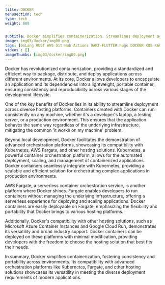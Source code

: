 ```yaml
---
title: DOCKER
menusection: tech
type: tech
weight: 800


subtitle: Docker simplifies containerization. Streamlines deployment across platforms. Demonstrate Kubernetes, Fargate, showcasing versatility in orchestrating and hosting applications.
image: img03/docker/img00.png
tags: [GoLang RUST AWS Git Hub Actions DART-FLUTTER hugo DOCKER K8S KAFKA ESP32]
videos : []
imageThumbs: [img03/docker/img00.png]
---
```

Docker has revolutionized containerization, providing a standardized and efficient way to package, distribute, and deploy applications across different environments. At its core, Docker allows developers to encapsulate an application and its dependencies into a lightweight, portable container, ensuring consistency and reproducibility across various stages of the development lifecycle.

One of the key benefits of Docker lies in its ability to streamline deployment across diverse hosting platforms. Containers created with Docker can run consistently on any machine, whether it&#39;s a developer&#39;s laptop, a testing server, or a production environment. This ensures that the application behaves the same way regardless of the underlying infrastructure, mitigating the common &#39;it works on my machine&#39; problem.

Beyond local development, Docker facilitates the demonstration of advanced orchestration platforms, showcasing its compatibility with Kubernetes, AWS Fargate, and other hosting solutions. Kubernetes, a powerful container orchestration platform, allows for the automated deployment, scaling, and management of containerized applications. Docker containers seamlessly integrate with Kubernetes, providing a scalable and efficient solution for orchestrating complex applications in production environments.

AWS Fargate, a serverless container orchestration service, is another platform where Docker shines. Fargate enables developers to run containers without managing the underlying infrastructure, offering a serverless experience for deploying and scaling applications. Docker containers are easily deployable on Fargate, emphasizing the flexibility and portability that Docker brings to various hosting platforms.

Additionally, Docker&#39;s compatibility with other hosting solutions, such as Microsoft Azure Container Instances and Google Cloud Run, demonstrates its versatility and broad industry support. Docker containers can be deployed on these platforms with minimal modification, providing developers with the freedom to choose the hosting solution that best fits their needs.

In summary, Docker simplifies containerization, fostering consistency and portability across environments. Its compatibility with advanced orchestration platforms like Kubernetes, Fargate, and other hosting solutions showcases its versatility in meeting the diverse deployment requirements of modern applications.
